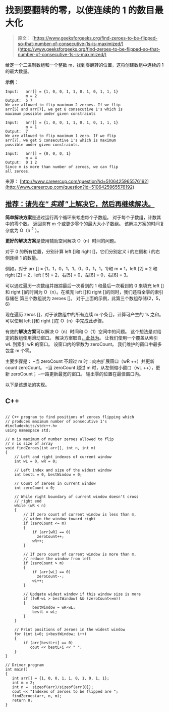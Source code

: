 # 找到要翻转的零，以使连续的 1 的数目最大化

> 原文： [https://www.geeksforgeeks.org/find-zeroes-to-be-flipped-so-that-number-of-consecutive-1s-is-maximized/](https://www.geeksforgeeks.org/find-zeroes-to-be-flipped-so-that-number-of-consecutive-1s-is-maximized/)

给定一个二进制数组和一个整数 m，找到零翻转的位置，这将创建数组中连续的 1 的最大数量。

**示例**：

```
Input:   arr[] = {1, 0, 0, 1, 1, 0, 1, 0, 1, 1, 1}
         m = 2
Output:  5 7
We are allowed to flip maximum 2 zeroes. If we flip
arr[5] and arr[7], we get 8 consecutive 1's which is
maximum possible under given constraints 

Input:   arr[] = {1, 0, 0, 1, 1, 0, 1, 0, 1, 1, 1}
         m = 1
Output:  7
We are allowed to flip maximum 1 zero. If we flip 
arr[7], we get 5 consecutive 1's which is maximum 
possible under given constraints.

Input:   arr[] = {0, 0, 0, 1}
         m = 4
Output:  0 1 2
Since m is more than number of zeroes, we can flip
all zeroes.

```

来源： [http://www.careercup.com/question?id=5106425965576192](http://www.careercup.com/question?id=5106425965576192)

## [推荐：请先在“ ***<u>实践</u>*** ”上解决它，然后再继续解决。](https://practice.geeksforgeeks.org/problems/maximize-number-of-1s/0)

**简单解决方案**是通过运行两个循环来考虑每个子数组。 对于每个子数组，计数其中的零个数。 返回具有 m 个或更少零个的最大大小子数组。 该解决方案的时间复杂度为 O（n <sup>2</sup> ）。

**更好的解决方案**是使用辅助空间解决 O（n）时间的问题。

对于 0 的所有位置，分别计算 left []和 right []，它们分别定义 i 的左侧和 i 的右侧连续 1 的数量。

例如，对于 arr [] = {1，1，0，1，1，0，0，1，1，1}和 m = 1，left [2] = 2 和 right [2] = 2，left [ 5] = 2，右[5] = 0，左[6] = 0，右[6] = 3。

可以通过遍历一次数组并跟踪最后一次看到的 1 和最后一次看到的 0 来填充 left []和 right []的时间为 O（n）。在填充 left []和 right []的同时，我们还将全零的索引存储在 第三个数组说为 zeroes []。 对于上面的示例，此第三个数组存储{2，5，6}

现在遍历 zeros []，对于该数组中的所有连续 m 个条目，计算可产生的 1s 之和。 可以使用 left []和 right []在 O（n）中完成此步骤。

有效的**解决方案**可以解决 O（n）时间和 O（1）空间中的问题。 这个想法是对给定的数组使用滑动窗口。 解决方案取自[，此处为](http://www.careercup.com/question?id=5106425965576192)。
让我们使用一个覆盖从索引 wL 到索引 wR 的窗口。 设窗口内的零数为 zeroCount。 我们维护的窗口中最多包含 m 个零。

主要步骤是：
–当 zeroCount 不超过 m 时：向右扩展窗口（wR ++）并更新 count zeroCount。
–当 zeroCount 超过 m 时，从左侧缩小窗口（wL ++），更新 zeroCount；
–一路更新最宽的窗口。 输出零的位置在最佳窗口内。

以下是该想法的实现。

## C++ 

```

// C++ program to find positions of zeroes flipping which 
// produces maximum number of xonsecutive 1's 
#include<bits/stdc++.h> 
using namespace std; 

// m is maximum of number zeroes allowed to flip 
// n is size of array 
void findZeroes(int arr[], int n, int m) 
{ 
    // Left and right indexes of current window 
    int wL = 0, wR = 0;  

    // Left index and size of the widest window  
    int bestL = 0, bestWindow = 0;  

    // Count of zeroes in current window 
    int zeroCount = 0;  

    // While right boundary of current window doesn't cross  
    // right end 
    while (wR < n) 
    { 
        // If zero count of current window is less than m, 
        // widen the window toward right 
        if (zeroCount <= m) 
        { 
            if (arr[wR] == 0) 
              zeroCount++; 
            wR++; 
        } 

        // If zero count of current window is more than m, 
        // reduce the window from left 
        if (zeroCount > m) 
        { 
            if (arr[wL] == 0) 
              zeroCount--; 
            wL++; 
        } 

        // Updqate widest window if this window size is more 
        if ((wR-wL > bestWindow) && (zeroCount<=m)) 
        { 
            bestWindow = wR-wL; 
            bestL = wL; 
        } 
    } 

    // Print positions of zeroes in the widest window 
    for (int i=0; i<bestWindow; i++) 
    { 
        if (arr[bestL+i] == 0) 
           cout << bestL+i << " "; 
    } 
} 

// Driver program 
int main() 
{ 
   int arr[] = {1, 0, 0, 1, 1, 0, 1, 0, 1, 1}; 
   int m = 2; 
   int n =  sizeof(arr)/sizeof(arr[0]); 
   cout << "Indexes of zeroes to be flipped are "; 
   findZeroes(arr, n, m); 
   return 0; 
} 

```